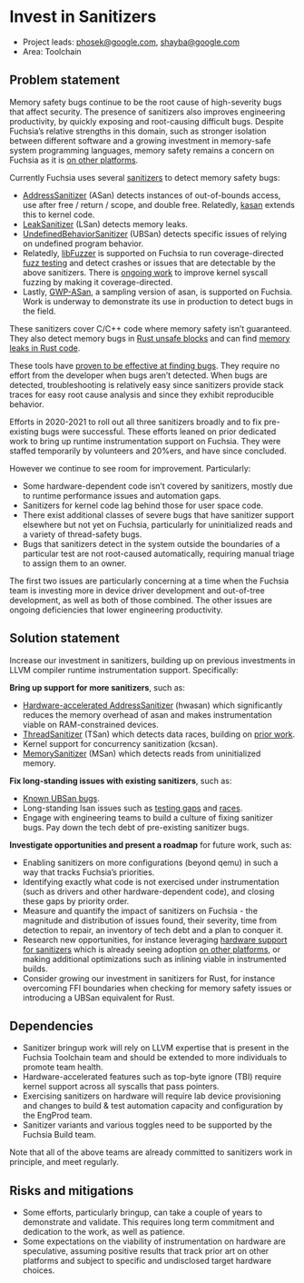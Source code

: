 # Invest in Sanitizers

- Project leads: phosek@google.com, shayba@google.com
- Area: Toolchain

## Problem statement

Memory safety bugs continue to be the root cause of high-severity bugs that
affect security. The presence of sanitizers also improves engineering
productivity, by quickly exposing and root-causing difficult bugs. Despite
Fuchsia’s relative strengths in this domain, such as stronger isolation between
different software and a growing investment in memory-safe system programming
languages, memory safety remains a concern on Fuchsia as it is
[on other platforms][queue-hardening-enhancements].

Currently Fuchsia uses several [sanitizers] to detect memory safety bugs:

- [AddressSanitizer][asan] (ASan) detects instances of out-of-bounds access, use
  after free / return / scope, and double free. Relatedly, [kasan] extends this
  to kernel code.
- [LeakSanitizer][lsan] (LSan) detects memory leaks.
- [UndefinedBehaviorSanitizer][ubsan] (UBSan) detects specific issues of relying
  on undefined program behavior.
- Relatedly, [libFuzzer] is supported on Fuchsia to run coverage-directed
  [fuzz testing][fuzz-testing] and detect crashes or issues that are detectable
  by the above sanitizers. There is [ongoing work][rfc-0078] to improve kernel
  syscall fuzzing by making it coverage-directed.
- Lastly, [GWP-ASan], a sampling version of asan, is supported on Fuchsia.
  Work is underway to demonstrate its use in production to detect bugs in the
  field.

These sanitizers cover C/C++ code where memory safety isn’t guaranteed. They
also detect memory bugs in [Rust unsafe blocks][rust-unsafe] and can find
[memory leaks in Rust code][rust-leaking].

These tools have [proven to be effective at finding bugs][fxb-sanitizers]. They
require no effort from the developer when bugs aren’t detected. When bugs are
detected, troubleshooting is relatively easy since sanitizers provide stack
traces for easy root cause analysis and since they exhibit reproducible
behavior.

Efforts in 2020-2021 to roll out all three sanitizers broadly and to fix
pre-existing bugs were successful. These efforts leaned on prior dedicated work
to bring up runtime instrumentation support on Fuchsia. They were staffed
temporarily by volunteers and 20%ers, and have since concluded.

However we continue to see room for improvement. Particularly:

- Some hardware-dependent code isn’t covered by sanitizers, mostly due to
  runtime performance issues and automation gaps.
- Sanitizers for kernel code lag behind those for user space code.
- There exist additional classes of severe bugs that have sanitizer support
  elsewhere but not yet on Fuchsia, particularly for uninitialized reads and a
  variety of thread-safety bugs.
- Bugs that sanitizers detect in the system outside the boundaries of a
  particular test are not root-caused automatically, requiring manual triage to
  assign them to an owner.

The first two issues are particularly concerning at a time when the Fuchsia team
is investing more in device driver development and out-of-tree development, as
well as both of those combined. The other issues are ongoing deficiencies that
lower engineering productivity.

## Solution statement

Increase our investment in sanitizers, building up on previous investments in
LLVM compiler runtime instrumentation support. Specifically:

**Bring up support for more sanitizers**, such as:

- [Hardware-accelerated AddressSanitizer][hwasan] (hwasan) which significantly
  reduces the memory overhead of asan and makes instrumentation viable on
  RAM-constrained devices.
- [ThreadSanitizer][tsan] (TSan) which detects data races, building on
  [prior work][fxr-362634-359540].
- Kernel support for concurrency sanitization (kcsan).
- [MemorySanitizer][msan] (MSan) which detects reads from uninitialized memory.

**Fix long-standing issues with existing sanitizers**, such as:

- [Known UBSan bugs][ubsan-open-project].
- Long-standing lsan issues such as [testing gaps][fxb56628] and
  [races][fxb66819].
- Engage with engineering teams to build a culture of fixing sanitizer bugs. Pay
  down the tech debt of pre-existing sanitizer bugs.

**Investigate opportunities and present a roadmap** for future work, such as:

- Enabling sanitizers on more configurations (beyond qemu) in such a way that
  tracks Fuchsia’s priorities.
- Identifying exactly what code is not exercised under instrumentation (such as
  drivers and other hardware-dependent code), and closing these gaps by priority
  order.
- Measure and quantify the impact of sanitizers on Fuchsia - the magnitude and
  distribution of issues found, their severity, time from detection to repair,
  an inventory of tech debt and a plan to conquer it.
- Research new opportunities, for instance leveraging
  [hardware support for sanitizers][arm-mte] which is already seeing adoption
  [on other platforms][arm-mte-android], or making additional optimizations such
  as inlining viable in instrumented builds.
- Consider growing our investment in sanitizers for Rust, for instance
  overcoming FFI boundaries when checking for memory safety issues or
  introducing a UBSan equivalent for Rust.

## Dependencies

- Sanitizer bringup work will rely on LLVM expertise that is present in the
  Fuchsia Toolchain team and should be extended to more individuals to promote
  team health.
- Hardware-accelerated features such as top-byte ignore (TBI) require kernel
  support across all syscalls that pass pointers.
- Exercising sanitizers on hardware will require lab device provisioning and
  changes to build & test automation capacity and configuration by the EngProd
  team.
- Sanitizer variants and various toggles need to be supported by the Fuchsia
  Build team.

Note that all of the above teams are already committed to sanitizers work in
principle, and meet regularly.

## Risks and mitigations

- Some efforts, particularly bringup, can take a couple of years to demonstrate
  and validate. This requires long term commitment and dedication to the work,
  as well as patience.
- Some expectations on the viability of instrumentation on hardware are
  speculative, assuming positive results that track prior art on other platforms
  and subject to specific and undisclosed target hardware choices.

[arm-mte]: https://community.arm.com/developer/ip-products/processors/b/processors-ip-blog/posts/enhancing-memory-safety
[arm-mte-android]: https://security.googleblog.com/2019/08/adopting-arm-memory-tagging-extension.html
[asan]: https://clang.llvm.org/docs/AddressSanitizer.html
[fuzz-testing]: /contribute/testing/fuzz_testing.md
[fxb-sanitizers]: https://bugs.fuchsia.dev/p/fuchsia/issues/list?q=label%3Aasan%20OR%20label%3Alsan%20OR%20label%3Aubsan%20OR%20label%3Alibfuzzer%20OR%20label%3AClusterFuzz&can=2
[fxb56628]: https://bugs.fuchsia.dev/p/fuchsia/issues/detail?id=56628
[fxb66819]: https://bugs.fuchsia.dev/p/fuchsia/issues/detail?id=66819
[fxr-362634-359540]: https://fuchsia-review.googlesource.com/q/change:362634+OR+change:359540
[gwp-asan]: https://llvm.org/docs/GwpAsan.html
[hwasan]: https://clang.llvm.org/docs/HardwareAssistedAddressSanitizerDesign.html
[kasan]: https://fuchsia.googlesource.com/fuchsia/+/refs/heads/main/zircon/kernel/lib/instrumentation/asan/README.md
[libfuzzer]: https://llvm.org/docs/LibFuzzer.html
[lsan]: https://clang.llvm.org/docs/LeakSanitizer.html
[msan]: https://clang.llvm.org/docs/MemorySanitizer.html
[queue-hardening-enhancements]: https://security.googleblog.com/2019/05/queue-hardening-enhancements.html
[rfc-0078]: /contribute/governance/rfcs/0078_kernel_coverage_for_fuchsia_fuzzing.md
[rust-leaking]: https://doc.rust-lang.org/nomicon/leaking.html
[rust-unsafe]: https://doc.rust-lang.org/book/ch19-01-unsafe-rust.html
[sanitizers]: /contribute/testing/sanitizers.md
[tsan]: https://clang.llvm.org/docs/ThreadSanitizer.html
[ubsan]: https://clang.llvm.org/docs/UndefinedBehaviorSanitizer.html
[ubsan-open-project]: /contribute/open_projects/cpp/ubsan.md
